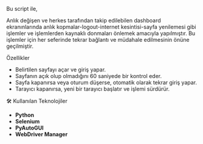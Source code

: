 Bu script ile,

Anlık değişen ve herkes tarafından takip edilebilen dashboard ekranınlarında anlık kopmalar-logout-internet kesintisi-sayfa yenilemesi gibi işlemler ve işlemlerden kaynaklı donmaları önlemek 
amacıyla yapılmıştır. Bu işlemler için her seferinde tekrar bağlantı ve müdahale edilmesinin önüne geçilmiştir.

Özellikler  
- Belirtilen sayfayı açar ve giriş yapar.  
- Sayfanın açık olup olmadığını 60 saniyede bir kontrol eder.  
- Sayfa kapanırsa veya oturum düşerse, otomatik olarak tekrar giriş yapar.  
- Tarayıcı kapanırsa, yeni bir tarayıcı başlatır ve işlemi sürdürür.  

🛠 Kullanılan Teknolojiler  
- **Python**  
- **Selenium**  
- **PyAutoGUI**  
- **WebDriver Manager**  
